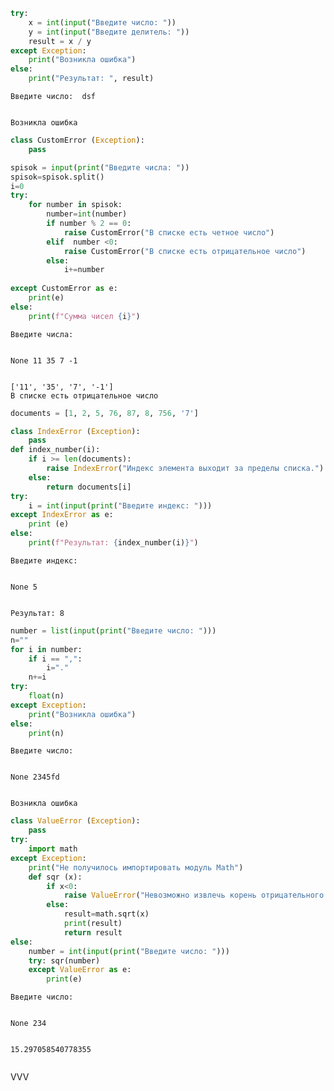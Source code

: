 ```python
try:
    x = int(input("Введите число: "))
    y = int(input("Введите делитель: "))
    result = x / y
except Exception:
    print("Возникла ошибка")
else:
    print("Результат: ", result)
```

    Введите число:  dsf
    

    Возникла ошибка
    


```python
class CustomError (Exception):
    pass

spisok = input(print("Введите числа: "))
spisok=spisok.split()
i=0
try:
    for number in spisok:
        number=int(number)
        if number % 2 == 0:
            raise CustomError("В списке есть четное число")
        elif  number <0:
            raise CustomError("В списке есть отрицательное число")
        else:
            i+=number
            
except CustomError as e: 
    print(e)
else:
    print(f"Сумма чисел {i}")
```

    Введите числа: 
    

    None 11 35 7 -1
    

    ['11', '35', '7', '-1']
    В списке есть отрицательное число
    


```python
documents = [1, 2, 5, 76, 87, 8, 756, '7']

class IndexError (Exception):
    pass
def index_number(i):
    if i >= len(documents):
        raise IndexError("Индекс элемента выходит за пределы списка.")
    else:
        return documents[i]
try:
    i = int(input(print("Введите индекс: ")))
except IndexError as e:
    print (e)
else:
    print(f"Результат: {index_number(i)}")
```

    Введите индекс: 
    

    None 5
    

    Результат: 8
    


```python
number = list(input(print("Введите число: ")))
n=""
for i in number:
    if i == ",":
        i="."
    n+=i
try:
    float(n)
except Exception:
    print("Возникла ошибка")
else:
    print(n)
```

    Введите число: 
    

    None 2345fd
    

    Возникла ошибка
    


```python
class ValueError (Exception):
    pass
try:
    import math
except Exception:
    print("Не получилось импортировать модуль Math")
    def sqr (x):
        if x<0:
            raise ValueError("Невозможно извлечь корень отрицательного числа.")
        else:
            result=math.sqrt(x)
            print(result)
            return result
else:
    number = int(input(print("Введите число: ")))
    try: sqr(number)
    except ValueError as e:
        print(e)
```

    Введите число: 
    

    None 234
    

    15.297058540778355
    


```python

```

VVV